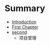 # Summary

* [Introduction](README.md)
* [First Chapter](chapter1.md)
* [second](second.md)
   * 项目管理

